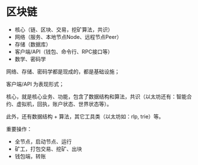 # 区块链

* 核心（链、区块、交易，挖矿算法，共识）
* 网络（服务、本地节点Node、远程节点Peer）
* 存储（数据库）
* 客户端/API（钱包、命令行、RPC接口等）
* 数学、密码学

网络、存储、密码学都是现成的，都是基础设施；

客户端/API 为表现形式；

核心，就是核心业务、功能，包含了数据结构和算法，共识（以太坊还有：智能合约、虚拟机，回执，账户状态、世界状态等）。

此外，还有数据结构 + 算法，其它工具类（以太坊如：rlp, trie）等。

重要操作：

* 全节点，启动节点、运行
* 矿工，打包交易、挖矿、出块
* 钱包端，转账



